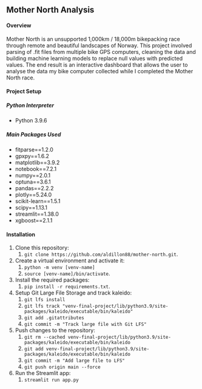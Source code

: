 ## Mother North Analysis

#### Overview
Mother North is an unsupported 1,000km / 18,000m bikepacking race through remote and beautiful landscapes of Norway. 
This project involved parsing of .fit files from multiple bike GPS computers, cleaning the data and building machine learning models to replace null values with predicted values.
The end result is an interactive dashboard that allows the user to analyse the data my bike computer collected while I completed the Mother North race.

#### Project Setup
##### Python Interpreter
- Python 3.9.6

##### Main Packages Used
- fitparse==1.2.0
- gpxpy==1.6.2
- matplotlib==3.9.2
- notebook==7.2.1
- numpy==2.0.1
- optuna==3.6.1
- pandas==2.2.2
- plotly==5.24.0
- scikit-learn==1.5.1
- scipy==1.13.1
- streamlit==1.38.0
- xgboost==2.1.1

#### Installation
1. Clone this repository:
	1. `git clone https://github.com/aldillon88/mother-north.git`.
2. Create a virtual environment and activate it:
	1. `python -m venv [venv-name]`
	2. `source [venv-name]/bin/activate`.
3. Install the required packages:
	1. `pip install -r requirements.txt`.
4. Setup Git Large File Storage and track kaleido:
	1. `git lfs install`
	2. `git lfs track "venv-final-project/lib/python3.9/site-packages/kaleido/executable/bin/kaleido"`
	3. `git add .gitattributes`
	4. `git commit -m "Track large file with Git LFS"`
5. Push changes to the repository:
	1. `git rm --cached venv-final-project/lib/python3.9/site-packages/kaleido/executable/bin/kaleido`
	2. `git add venv-final-project/lib/python3.9/site-packages/kaleido/executable/bin/kaleido`
	3. `git commit -m "Add large file to LFS"`
	4. `git push origin main --force`
6. Run the Streamlit app:
	1. `streamlit run app.py`